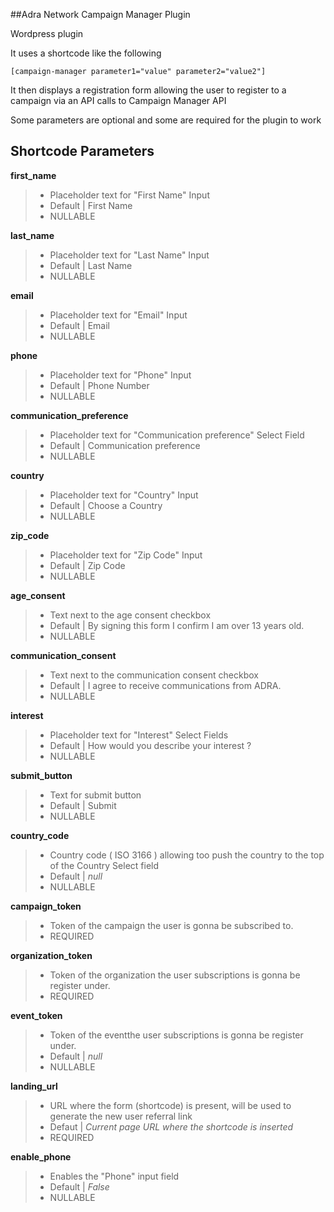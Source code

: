##Adra Network Campaign Manager Plugin

Wordpress plugin

It uses a shortcode like the following 

``[campaign-manager parameter1="value" parameter2="value2"]``

It then displays a registration form allowing the user to register to a campaign via 
an API calls to Campaign Manager API

Some parameters are optional and some are required for the plugin to work



## Shortcode Parameters

 **first_name**

>  -  Placeholder text for "First Name" Input
 > -	Default | First Name
 >  - NULLABLE

**last_name** 

 >  -  Placeholder text for "Last Name" Input
 > -	Default | Last Name
 >  - NULLABLE
 

**email** 

 >  -  Placeholder text for "Email" Input
 > -	Default | Email
 >  - NULLABLE

**phone**

 >  -  Placeholder text for "Phone" Input
 > -	Default | Phone Number
 >  - NULLABLE
 
 
**communication_preference**

 >  -  Placeholder text for "Communication preference" Select Field
 > -	Default | Communication preference
 >  - NULLABLE
 

**country**
 >  -  Placeholder text for "Country" Input
 > -	Default | Choose a Country
 >  - NULLABLE

**zip_code**

>  -  Placeholder text for "Zip Code" Input
 > -	Default | Zip Code
 >  - NULLABLE

**age_consent**

 >  -  Text next to the age consent checkbox
 > -	Default | By signing this form I confirm I am over 13 years old.
 >  - NULLABLE

**communication_consent** 

 >  -  Text next to the communication consent checkbox
 > -	Default | I agree to receive communications from ADRA.
 >  - NULLABLE

**interest** 

 >  -  Placeholder text for "Interest" Select Fields
 > -	Default | How would you describe your interest ?
 >  - NULLABLE

**submit_button**

 >  -  Text for  submit button
 > -	Default | Submit
 >  - NULLABLE

**country_code**

 >  -  Country code ( ISO 3166 ) allowing too push the country to the top of the Country Select field
 >   - Default | *null*
  >  - NULLABLE

**campaign_token**

 >  - Token of the campaign the user is gonna be subscribed to.
 >  - REQUIRED  

**organization_token**

 >  -  Token of the organization the user subscriptions is gonna be register under.
 >  - REQUIRED

**event_token**

 >  -  Token of the eventthe user subscriptions is gonna be register under.
 >  - Default | *null*
 >  - NULLABLE

**landing_url**

 >  -  URL where the form (shortcode) is present, will be used to generate the new user referral link
 >  -  Defaut | *Current page URL where the shortcode is inserted*
 >  - REQUIRED

**enable_phone**

 >  -  Enables the "Phone" input field
 >  - Default | *False*
  >  - NULLABLE

